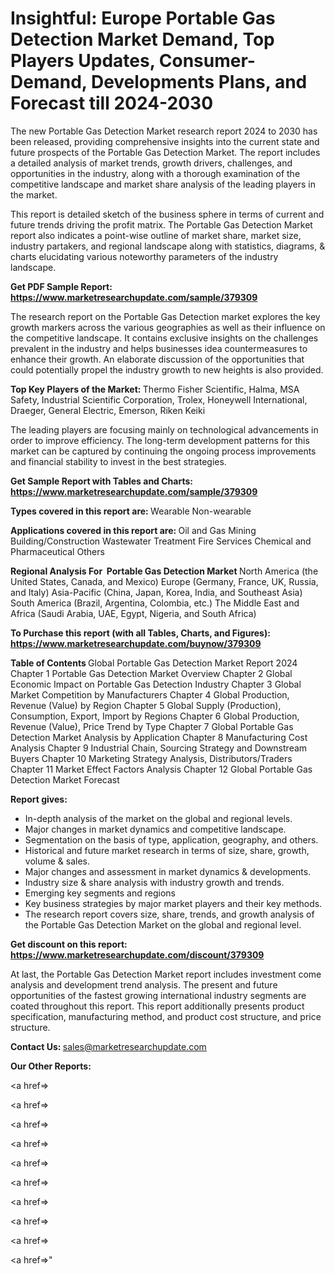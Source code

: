 # Insightful: Europe Portable Gas Detection Market Demand, Top Players Updates, Consumer-Demand, Developments Plans, and Forecast till 2024-2030

The new Portable Gas Detection Market research report 2024 to 2030 has been released, providing comprehensive insights into the current state and future prospects of the Portable Gas Detection Market. The report includes a detailed analysis of market trends, growth drivers, challenges, and opportunities in the industry, along with a thorough examination of the competitive landscape and market share analysis of the leading players in the market.

This report is detailed sketch of the business sphere in terms of current and future trends driving the profit matrix. The Portable Gas Detection Market report also indicates a point-wise outline of market share, market size, industry partakers, and regional landscape along with statistics, diagrams, &amp; charts elucidating various noteworthy parameters of the industry landscape.

<strong><b>Get PDF Sample Report: <a href=https://www.marketresearchupdate.com/sample/379309>https://www.marketresearchupdate.com/sample/379309</a></b></strong>

The research report on the Portable Gas Detection market explores the key growth markers across the various geographies as well as their influence on the competitive landscape. It contains exclusive insights on the challenges prevalent in the industry and helps businesses idea countermeasures to enhance their growth. An elaborate discussion of the opportunities that could potentially propel the industry growth to new heights is also provided.

<strong><b>Top Key Players of the Market:
</b></strong>Thermo Fisher Scientific, Halma, MSA Safety, Industrial Scientific Corporation, Trolex, Honeywell International, Draeger, General Electric, Emerson, Riken Keiki<strong><b>
</b></strong>

The leading players are focusing mainly on technological advancements in order to improve efficiency. The long-term development patterns for this market can be captured by continuing the ongoing process improvements and financial stability to invest in the best strategies.

<strong><b>Get Sample Report with Tables and Charts: <a href=https://www.marketresearchupdate.com/sample/379309>https://www.marketresearchupdate.com/sample/379309</a></b></strong>

<strong><b>Types covered in this report are:
</b></strong>Wearable
Non-wearable<strong><b>
</b></strong>

<strong><b>Applications covered in this report are:
</b></strong>Oil and Gas
Mining
Building/Construction
Wastewater Treatment
Fire Services
Chemical and Pharmaceutical
Others<strong><b>
</b></strong>

<strong><b>Regional Analysis For  Portable Gas Detection Market</b></strong><strong><b>
</b></strong>North America (the United States, Canada, and Mexico)
Europe (Germany, France, UK, Russia, and Italy)
Asia-Pacific (China, Japan, Korea, India, and Southeast Asia)
South America (Brazil, Argentina, Colombia, etc.)
The Middle East and Africa (Saudi Arabia, UAE, Egypt, Nigeria, and South Africa)

<strong><b>To Purchase this report (with all Tables, Charts, and Figures): <a href=https://www.marketresearchupdate.com/buynow/379309>https://www.marketresearchupdate.com/buynow/379309</a></b></strong>

<strong><b>Table of Contents</b></strong><strong><b>
</b></strong>Global Portable Gas Detection Market Report 2024
Chapter 1 Portable Gas Detection Market Overview
Chapter 2 Global Economic Impact on Portable Gas Detection Industry
Chapter 3 Global Market Competition by Manufacturers
Chapter 4 Global Production, Revenue (Value) by Region
Chapter 5 Global Supply (Production), Consumption, Export, Import by Regions
Chapter 6 Global Production, Revenue (Value), Price Trend by Type
Chapter 7 Global Portable Gas Detection Market Analysis by Application
Chapter 8 Manufacturing Cost Analysis
Chapter 9 Industrial Chain, Sourcing Strategy and Downstream Buyers
Chapter 10 Marketing Strategy Analysis, Distributors/Traders
Chapter 11 Market Effect Factors Analysis
Chapter 12 Global Portable Gas Detection Market Forecast

<strong><b>Report gives:</b></strong>

- In-depth analysis of the market on the global and regional levels.
- Major changes in market dynamics and competitive landscape.
- Segmentation on the basis of type, application, geography, and others.
- Historical and future market research in terms of size, share, growth, volume &amp; sales.
- Major changes and assessment in market dynamics &amp; developments.
- Industry size &amp; share analysis with industry growth and trends.
- Emerging key segments and regions
- Key business strategies by major market players and their key methods.
- The research report covers size, share, trends, and growth analysis of the Portable Gas Detection Market on the global and regional level.

<strong><b>Get discount on this report: <a href=https://www.marketresearchupdate.com/discount/379309>https://www.marketresearchupdate.com/discount/379309</a></b></strong>

At last, the Portable Gas Detection Market report includes investment come analysis and development trend analysis. The present and future opportunities of the fastest growing international industry segments are coated throughout this report. This report additionally presents product specification, manufacturing method, and product cost structure, and price structure.

<strong><b>Contact Us:
</b></strong>sales@marketresearchupdate.com

<strong>Our Other Reports:</strong>

<a href=></a>

<a href=></a>

<a href=></a>

<a href=></a>

<a href=></a>

<a href=></a>

<a href=></a>

<a href=></a>

<a href=></a>

<a href=></a>"
